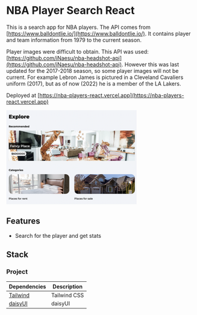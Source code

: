 # NBA Player Search React

This is a search app for NBA players.  The API comes from [https://www.balldontlie.io/](https://www.balldontlie.io/).  It contains player and team information from 1979 to the current season.

Player images were difficult to obtain.  This API was used: [https://github.com/iNaesu/nba-headshot-api](https://github.com/iNaesu/nba-headshot-api).  However this was last updated for the 2017-2018 season, so some player images will not be current.  For example Lebron James is pictured in a Cleveland Cavaliers uniform (2017), but as of now (2022) he is a member of the LA Lakers. 

Deployed at [https://nba-players-react.vercel.app](https://nba-players-react.vercel.app)


<img src="https://raw.githubusercontent.com/jtc27/housing-marketplace-react/main/src/housing-app.png" height="250">

## Features
* Search for the player and get stats

## Stack

### Project

| Dependencies  | Description |
| ------------- | ------------- |
|  [Tailwind](https://tailwindcss.com/)  | Tailwind CSS |
|  [daisyUI](https://daisyui.com/)  | daisyUI  |
 





